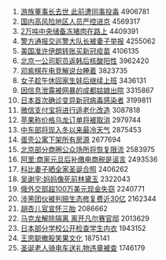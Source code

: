 1. [游族董事长去世 此前遭同事投毒](http://www.baidu.com/baidu?cl=3&tn=SE_baiduhomet8_jmjb7mjw&rsv_dl=fyb_top&fr=top1000&wd=%D3%CE%D7%E5%B6%AD%CA%C2%B3%A4%C8%A5%CA%C0%20%B4%CB%C7%B0%D4%E2%CD%AC%CA%C2%CD%B6%B6%BE) 4906781
1. [国内高风险地区人员严控进京](http://www.baidu.com/baidu?cl=3&tn=SE_baiduhomet8_jmjb7mjw&rsv_dl=fyb_top&fr=top1000&wd=%B9%FA%C4%DA%B8%DF%B7%E7%CF%D5%B5%D8%C7%F8%C8%CB%D4%B1%D1%CF%BF%D8%BD%F8%BE%A9) 4569317
1. [2万吨中央储备冻猪肉在路上](http://www.baidu.com/baidu?cl=3&tn=SE_baiduhomet8_jmjb7mjw&rsv_dl=fyb_top&fr=top1000&wd=2%CD%F2%B6%D6%D6%D0%D1%EB%B4%A2%B1%B8%B6%B3%D6%ED%C8%E2%D4%DA%C2%B7%C9%CF) 4409391
1. [警方通报交巡警大队长被妻子举报](http://www.baidu.com/baidu?cl=3&tn=SE_baiduhomet8_jmjb7mjw&rsv_dl=fyb_top&fr=top1000&wd=%BE%AF%B7%BD%CD%A8%B1%A8%BD%BB%D1%B2%BE%AF%B4%F3%B6%D3%B3%A4%B1%BB%C6%DE%D7%D3%BE%D9%B1%A8) 4255062
1. [美国准许伊朗转账买新冠疫苗](http://www.baidu.com/baidu?cl=3&tn=SE_baiduhomet8_jmjb7mjw&rsv_dl=fyb_top&fr=top1000&wd=%C3%C0%B9%FA%D7%BC%D0%ED%D2%C1%C0%CA%D7%AA%D5%CB%C2%F2%D0%C2%B9%DA%D2%DF%C3%E7) 4106135
1. [北京一公司职员返韩后核酸阳性](http://www.baidu.com/baidu?cl=3&tn=SE_baiduhomet8_jmjb7mjw&rsv_dl=fyb_top&fr=top1000&wd=%B1%B1%BE%A9%D2%BB%B9%AB%CB%BE%D6%B0%D4%B1%B7%B5%BA%AB%BA%F3%BA%CB%CB%E1%D1%F4%D0%D4) 3962420
1. [邓紫棋在电竞解说台睡着](http://www.baidu.com/baidu?cl=3&tn=SE_baiduhomet8_jmjb7mjw&rsv_dl=fyb_top&fr=top1000&wd=%B5%CB%D7%CF%C6%E5%D4%DA%B5%E7%BE%BA%BD%E2%CB%B5%CC%A8%CB%AF%D7%C5) 3823735
1. [女子趁午休回家生娃后继续上班](http://www.baidu.com/baidu?cl=3&tn=SE_baiduhomet8_jmjb7mjw&rsv_dl=fyb_top&fr=top1000&wd=%C5%AE%D7%D3%B3%C3%CE%E7%D0%DD%BB%D8%BC%D2%C9%FA%CD%DE%BA%F3%BC%CC%D0%F8%C9%CF%B0%E0) 3436131
1. [因信息泄露被网暴的成都姑娘出院](http://www.baidu.com/baidu?cl=3&tn=SE_baiduhomet8_jmjb7mjw&rsv_dl=fyb_top&fr=top1000&wd=%D2%F2%D0%C5%CF%A2%D0%B9%C2%B6%B1%BB%CD%F8%B1%A9%B5%C4%B3%C9%B6%BC%B9%C3%C4%EF%B3%F6%D4%BA) 3315867
1. [日本首次确诊变异新冠病毒感染者](http://www.baidu.com/baidu?cl=3&tn=SE_baiduhomet8_jmjb7mjw&rsv_dl=fyb_top&fr=top1000&wd=%C8%D5%B1%BE%CA%D7%B4%CE%C8%B7%D5%EF%B1%E4%D2%EC%D0%C2%B9%DA%B2%A1%B6%BE%B8%D0%C8%BE%D5%DF) 3199811
1. [微信支付宝将进行适老化改造](http://www.baidu.com/baidu?cl=3&tn=SE_baiduhomet8_jmjb7mjw&rsv_dl=fyb_top&fr=top1000&wd=%CE%A2%D0%C5%D6%A7%B8%B6%B1%A6%BD%AB%BD%F8%D0%D0%CA%CA%C0%CF%BB%AF%B8%C4%D4%EC) 3087818
1. [苹果称价格乌龙订单将被取消](http://www.baidu.com/baidu?cl=3&tn=SE_baiduhomet8_jmjb7mjw&rsv_dl=fyb_top&fr=top1000&wd=%C6%BB%B9%FB%B3%C6%BC%DB%B8%F1%CE%DA%C1%FA%B6%A9%B5%A5%BD%AB%B1%BB%C8%A1%CF%FB) 2979744
1. [中东部将现入冬以来最冷天气](http://www.baidu.com/baidu?cl=3&tn=SE_baiduhomet8_jmjb7mjw&rsv_dl=fyb_top&fr=top1000&wd=%D6%D0%B6%AB%B2%BF%BD%AB%CF%D6%C8%EB%B6%AC%D2%D4%C0%B4%D7%EE%C0%E4%CC%EC%C6%F8) 2875453
1. [蛋壳公寓下架所有房源](http://www.baidu.com/baidu?cl=3&tn=SE_baiduhomet8_jmjb7mjw&rsv_dl=fyb_top&fr=top1000&wd=%B5%B0%BF%C7%B9%AB%D4%A2%CF%C2%BC%DC%CB%F9%D3%D0%B7%BF%D4%B4) 2677694
1. [北京部分商圈公众场所将恢复限流](http://www.baidu.com/baidu?cl=3&tn=SE_baiduhomet8_jmjb7mjw&rsv_dl=fyb_top&fr=top1000&wd=%B1%B1%BE%A9%B2%BF%B7%D6%C9%CC%C8%A6%B9%AB%D6%DA%B3%A1%CB%F9%BD%AB%BB%D6%B8%B4%CF%DE%C1%F7) 2583975
1. [阿里:商家元旦后补缴电商税是谣言](http://www.baidu.com/baidu?cl=3&tn=SE_baiduhomet8_jmjb7mjw&rsv_dl=fyb_top&fr=top1000&wd=%B0%A2%C0%EF%3A%C9%CC%BC%D2%D4%AA%B5%A9%BA%F3%B2%B9%BD%C9%B5%E7%C9%CC%CB%B0%CA%C7%D2%A5%D1%D4) 2493536
1. [科比妻子晒全家圣诞合照](http://www.baidu.com/baidu?cl=3&tn=SE_baiduhomet8_jmjb7mjw&rsv_dl=fyb_top&fr=top1000&wd=%BF%C6%B1%C8%C6%DE%D7%D3%C9%B9%C8%AB%BC%D2%CA%A5%B5%AE%BA%CF%D5%D5) 2406262
1. [吴谢宇:妈妈像死前林黛玉](http://www.baidu.com/baidu?cl=3&tn=SE_baiduhomet8_jmjb7mjw&rsv_dl=fyb_top&fr=top1000&wd=%CE%E2%D0%BB%D3%EE%3A%C2%E8%C2%E8%CF%F1%CB%C0%C7%B0%C1%D6%F7%EC%D3%F1) 2322043
1. [俄外交部超100万美元现金失窃](http://www.baidu.com/baidu?cl=3&tn=SE_baiduhomet8_jmjb7mjw&rsv_dl=fyb_top&fr=top1000&wd=%B6%ED%CD%E2%BD%BB%B2%BF%B3%AC100%CD%F2%C3%C0%D4%AA%CF%D6%BD%F0%CA%A7%C7%D4) 2240771
1. [涉黑团伙被判赔生态修复费近30亿](http://www.baidu.com/baidu?cl=3&tn=SE_baiduhomet8_jmjb7mjw&rsv_dl=fyb_top&fr=top1000&wd=%C9%E6%BA%DA%CD%C5%BB%EF%B1%BB%C5%D0%C5%E2%C9%FA%CC%AC%D0%DE%B8%B4%B7%D1%BD%FC30%D2%DA) 2162344
1. [胡杏儿官宣怀三胎](http://www.baidu.com/baidu?cl=3&tn=SE_baiduhomet8_jmjb7mjw&rsv_dl=fyb_top&fr=top1000&wd=%BA%FA%D0%D3%B6%F9%B9%D9%D0%FB%BB%B3%C8%FD%CC%A5) 2086662
1. [马克龙解除隔离 离开凡尔赛官邸](http://www.baidu.com/baidu?cl=3&tn=SE_baiduhomet8_jmjb7mjw&rsv_dl=fyb_top&fr=top1000&wd=%C2%ED%BF%CB%C1%FA%BD%E2%B3%FD%B8%F4%C0%EB%20%C0%EB%BF%AA%B7%B2%B6%FB%C8%FC%B9%D9%DB%A1) 2013629
1. [日本部分学校公开检查学生内衣](http://www.baidu.com/baidu?cl=3&tn=SE_baiduhomet8_jmjb7mjw&rsv_dl=fyb_top&fr=top1000&wd=%C8%D5%B1%BE%B2%BF%B7%D6%D1%A7%D0%A3%B9%AB%BF%AA%BC%EC%B2%E9%D1%A7%C9%FA%C4%DA%D2%C2) 1943152
1. [王思聪撤股笑果文化](http://www.baidu.com/baidu?cl=3&tn=SE_baiduhomet8_jmjb7mjw&rsv_dl=fyb_top&fr=top1000&wd=%CD%F5%CB%BC%B4%CF%B3%B7%B9%C9%D0%A6%B9%FB%CE%C4%BB%AF) 1875141
1. [圣诞老人骑电车送礼物违章被查](http://www.baidu.com/baidu?cl=3&tn=SE_baiduhomet8_jmjb7mjw&rsv_dl=fyb_top&fr=top1000&wd=%CA%A5%B5%AE%C0%CF%C8%CB%C6%EF%B5%E7%B3%B5%CB%CD%C0%F1%CE%EF%CE%A5%D5%C2%B1%BB%B2%E9) 1746179